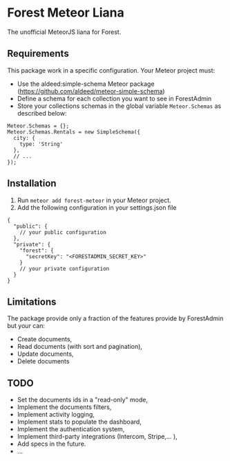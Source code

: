 # Forest Meteor Liana

The unofficial MeteorJS liana for Forest.

## Requirements

This package work in a specific configuration. Your Meteor project must:
- Use the aldeed:simple-schema Meteor package (https://github.com/aldeed/meteor-simple-schema)
- Define a schema for each collection you want to see in ForestAdmin
- Store your collections schemas in the global variable `Meteor.Schemas` as described below:
```
Meteor.Schemas = {};
Meteor.Schemas.Rentals = new SimpleSchema({
  city: {
    type: 'String'
  },
  // ...
});
```

## Installation

1. Run `meteor add forest-meteor` in your Meteor project.
2. Add the following configuration in your settings.json file
```
{
  "public": {
    // your public configuration
  },
  "private": {
    "forest": {
      "secretKey": "<FORESTADMIN_SECRET_KEY>"
    }
    // your private configuration
  }
}
```

## Limitations

The package provide only a fraction of the features provide by ForestAdmin but your can:

- Create documents,
- Read documents (with sort and pagination),
- Update documents,
- Delete documents

## TODO

- Set the documents ids in a "read-only" mode,
- Implement the documents filters,
- Implement activity logging,
- Implement stats to populate the dashboard,
- Implement the authentication system,
- Implement third-party integrations (Intercom, Stripe,... ),
- Add specs in the future.
- ...
